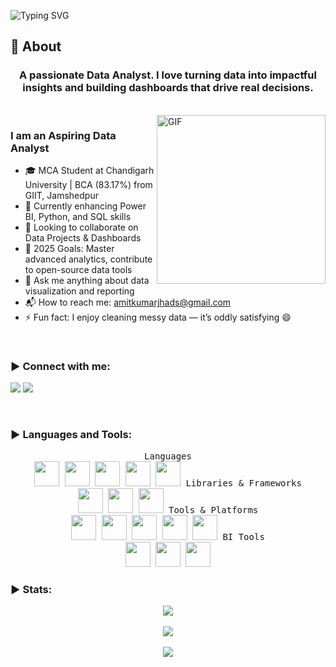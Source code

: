 ![Typing SVG](https://readme-typing-svg.herokuapp.com?font=Architects+Daughter&color=000000&size=30&lines=Hey!+I'm+Amit+Kumar+Jha!+👋;Aspiring+Data+Analyst+%26+Tech+Enthusiast;Love+to+analyze,+visualize+%26+solve+problems)

<!-- <h1 align="center">Hi 👋, I'm Amit</h1> -->

## 🧐 About

<h3 align="center">A passionate Data Analyst. I love turning data into impactful insights and building dashboards that drive real decisions.</h3>

<br>

<img align="right" margin-top="20px" height="270px" alt="GIF" src="https://cdn.dribbble.com/users/1059583/screenshots/4171367/coding-freak.gif" />

### I am an Aspiring Data Analyst
- 🎓 MCA Student at Chandigarh University | BCA (83.17%) from GIIT, Jamshedpur
- 🌱 Currently enhancing Power BI, Python, and SQL skills
- 👯 Looking to collaborate on Data Projects & Dashboards
- 🥅 2025 Goals: Master advanced analytics, contribute to open-source data tools
- 💬 Ask me anything about data visualization and reporting
- 📬 How to reach me: [amitkumarjhads@gmail.com](mailto:amitkumarjhads@gmail.com)
- ⚡ Fun fact: I enjoy cleaning messy data — it’s oddly satisfying 😄

</br>

<h3 align="left">▶ Connect with me:</h3>
<p>
  <a href="https://www.linkedin.com/in/amitkumarjha7777" target="_blank"><img src="https://img.shields.io/badge/-LinkedIn-222222?style=flat-square&logo=Linkedin&logoColor=white" /></a>
  <a href="https://github.com/AmitKumarJha-ds" target="_blank"><img src="https://img.shields.io/badge/-GitHub-222222?style=flat-square&logo=github&logoColor=white" /></a>
</p>
</br>

<h3 align="left">▶ Languages and Tools:</h3>
<p align="center">
  <kbd>
    <kbd>Languages</kbd>
    <br>
    <img src="https://cdn.jsdelivr.net/gh/devicons/devicon/icons/python/python-original.svg" width="40" />
    <img src="https://cdn.jsdelivr.net/gh/devicons/devicon/icons/javascript/javascript-original.svg" width="40" />
    <img src="https://cdn.jsdelivr.net/gh/devicons/devicon/icons/html5/html5-original.svg" width="40" />
    <img src="https://cdn.jsdelivr.net/gh/devicons/devicon/icons/css3/css3-original.svg" width="40" />
    <img src="https://cdn.jsdelivr.net/gh/devicons/devicon/icons/mysql/mysql-original.svg" width="40" />
  </kbd>

  <kbd>
    <kbd>Libraries & Frameworks</kbd>
    <br>
    <img src="https://cdn.jsdelivr.net/gh/devicons/devicon/icons/numpy/numpy-original.svg" width="40" />
    <img src="https://cdn.jsdelivr.net/gh/devicons/devicon/icons/pandas/pandas-original.svg" width="40" />
    <img src="https://cdn.jsdelivr.net/gh/devicons/devicon/icons/matplotlib/matplotlib-original.svg" width="40" />
  </kbd>

  <kbd>
    <kbd>Tools & Platforms</kbd>
    <br>
    <img src="https://cdn.jsdelivr.net/gh/devicons/devicon/icons/git/git-original.svg" width="40" />
    <img src="https://cdn.jsdelivr.net/gh/devicons/devicon/icons/github/github-original.svg" width="40" />
    <img src="https://cdn.jsdelivr.net/gh/devicons/devicon/icons/vscode/vscode-original.svg" width="40" />
    <img src="https://cdn.jsdelivr.net/gh/devicons/devicon/icons/jupyter/jupyter-original.svg" width="40" />
    <img src="https://cdn.jsdelivr.net/gh/devicons/devicon/icons/pycharm/pycharm-original.svg" width="40" />
  </kbd>

  <kbd>
    <kbd>BI Tools</kbd>
    <br>
    <img src="https://img.icons8.com/color/48/000000/microsoft-excel-2019--v1.png" width="40" />
    <img src="https://img.icons8.com/color/48/power-bi.png" width="40" />
    <img src="https://img.icons8.com/color/48/microsoft-powerpoint-2019--v1.png" width="40" />
  </kbd>
</p>

<h3 align="left">▶ Stats:</h3>
<p align="center">
  <img src="https://github-readme-stats.vercel.app/api/top-langs/?username=AmitKumarJha-ds&layout=compact&theme=github_dark&langs_count=10" />
  <br><br>
  <img src="https://github-readme-stats.vercel.app/api?username=AmitKumarJha-ds&count_private=true&show_icons=true&theme=github_dark" />
  <br><br>
  <img src="https://github-readme-streak-stats.herokuapp.com/?user=AmitKumarJha-ds&theme=holi-theme" />
</p>
